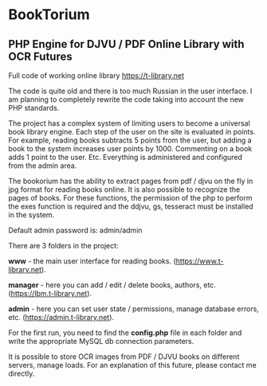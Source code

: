 # BookTorium

## PHP Engine for DJVU / PDF Online Library with OCR Futures

Full code of working online library https://t-library.net

The code is quite old and there is too much Russian in the user interface. I am planning to completely rewrite the code taking into account the new PHP standards.

The project has a complex system of limiting users to become a universal book library engine. Each step of the user on the site is evaluated in points. For example, reading books subtracts 5 points from the user, but adding a book to the system increases user points by 1000. Commenting on a book adds 1 point to the user. Etc. Everything is administered and configured from the admin area.

The bookorium has the ability to extract pages from pdf / djvu on the fly in jpg format for reading books online. It is also possible to recognize the pages of books. For these functions, the permission of the php to perform the exes function is required and the ddjvu, gs, tesseract must be installed in the system.

Default admin password is: admin/admin

There are 3 folders in the project:

**www** - the main user interface for reading books. (https://www.t-library.net).

**manager** - here you can add / edit / delete books, authors, etc. (https://lbm.t-library.net).

**admin** - here you can set user state / permissions, manage database errors, etc. (https://admin.t-library.net).

For the first run, you need to find the **config.php** file in each folder and write the appropriate MySQL db connection parameters.

It is possible to store OCR images from PDF / DJVU books on different servers, manage loads. For an explanation of this future, please contact me directly.

